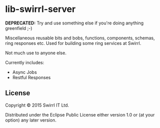 # lib-swirrl-server

**DEPRECATED:** Try and use something else if you're doing anything greenfield ;-) 

Miscellaneous reusable bits and bobs, functions, components, schemas,
ring responses etc.  Used for building some ring services at Swirrl.

Not much use to anyone else.

Currently includes:

- Async Jobs
- Restful Responses

## License

Copyright © 2015 Swirrl IT Ltd.

Distributed under the Eclipse Public License either version 1.0 or (at
your option) any later version.
